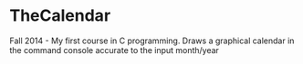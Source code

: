 # TheCalendar
Fall 2014 - My first course in C programming. Draws a graphical calendar in the command console accurate to the input month/year
